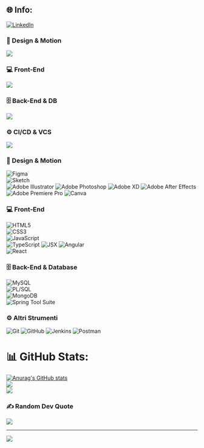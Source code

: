 
## 🌐 Info:
[![LinkedIn](https://img.shields.io/badge/LinkedIn-%230077B5.svg?logo=linkedin&logoColor=white)](https://linkedin.com/in/lorenzo-sijinardi) 

### 🎨 Design & Motion  
<img src="https://skillicons.dev/icons?i=figma,sketch,ai,ps,xd,ae,pr,canva" />

### 💻 Front-End  
<img src="https://skillicons.dev/icons?i=html,css,js,ts,jsx,react,angular,nodejs" />

### 🗄️ Back-End & DB  
<img src="https://skillicons.dev/icons?i=mysql,postgres,mongodb,oracle,spring" />

### ⚙️ CI/CD & VCS  
<img src="https://skillicons.dev/icons?i=git,github,jenkins,postman,docker,kubernetes" />


### 🎨 Design & Motion  
![Figma](https://img.shields.io/badge/Figma-%23F24E1E.svg?style=for-the-badge&logo=figma&logoColor=white)  
![Sketch](https://img.shields.io/badge/Sketch-%23FFB387.svg?style=for-the-badge&logo=sketch&logoColor=black)  
![Adobe Illustrator](https://img.shields.io/badge/Adobe%20Illustrator-%23FF9A00?style=for-the-badge&logo=adobeillustrator&logoColor=white)
![Adobe Photoshop](https://img.shields.io/badge/Adobe%20Photoshop-%2331A8FF?style=for-the-badge&logo=adobephotoshop&logoColor=white)
![Adobe XD](https://img.shields.io/badge/Adobe%20XD-%23FF61F6?style=for-the-badge&logo=adobexd&logoColor=white)
![Adobe After Effects](https://img.shields.io/badge/Adobe%20After%20Effects-%239999FF?style=for-the-badge&logo=aftereffects&logoColor=white)
![Adobe Premiere Pro](https://img.shields.io/badge/Adobe%20Premiere%20Pro-%239999FF?style=for-the-badge&logo=premierepro&logoColor=white)
![Canva](https://img.shields.io/badge/Canva-%2300C4CC?style=for-the-badge&logo=canva&logoColor=white)

### 💻 Front-End  
![HTML5](https://img.shields.io/badge/HTML5-%23E34F26.svg?style=for-the-badge&logo=html5&logoColor=white)  
![CSS3](https://img.shields.io/badge/CSS3-%231572B6.svg?style=for-the-badge&logo=css3&logoColor=white)  
![JavaScript](https://img.shields.io/badge/JavaScript-%23323330.svg?style=for-the-badge&logo=javascript&logoColor=%23F7DF1E)  
![TypeScript](https://img.shields.io/badge/TypeScript-%23007ACC.svg?style=for-the-badge&logo=typescript&logoColor=white)
![JSX](https://img.shields.io/badge/JSX-%23F7DF1E.svg?style=for-the-badge&logo=javascript&logoColor=black)
![Angular](https://img.shields.io/badge/Angular-%23DD0031.svg?style=for-the-badge&logo=angular&logoColor=white)  
![React](https://img.shields.io/badge/React-%2320232A.svg?style=for-the-badge&logo=react&logoColor=%2361DAFB)  

### 🗄️ Back-End & Database  
![MySQL](https://img.shields.io/badge/MySQL-%234479A1.svg?style=for-the-badge&logo=mysql&logoColor=white)  
![PL/SQL](https://img.shields.io/badge/PL%2FSQL-%23F80000.svg?style=for-the-badge&logo=oracle&logoColor=white)  
![MongoDB](https://img.shields.io/badge/MongoDB-%2347A248.svg?style=for-the-badge&logo=mongodb&logoColor=white)  
![Spring Tool Suite](https://img.shields.io/badge/Spring%20Tool%20Suite-%236DB33F.svg?style=for-the-badge&logo=spring&logoColor=white)  

### ⚙️ Altri Strumenti  
![Git](https://img.shields.io/badge/Git-%23F05032.svg?style=for-the-badge&logo=git&logoColor=white)
![GitHub](https://img.shields.io/badge/GitHub-%23181717.svg?style=for-the-badge&logo=github&logoColor=white)
![Jenkins](https://img.shields.io/badge/Jenkins-%23D24939.svg?style=for-the-badge&logo=jenkins&logoColor=white)
![Postman](https://img.shields.io/badge/Postman-%23FF6C37.svg?style=for-the-badge&logo=postman&logoColor=white)  

# 📊 GitHub Stats:
[![Anurag's GitHub stats](https://github-readme-stats.vercel.app/api?username=lollosxvm)](https://github.com/anuraghazra/github-readme-stats)</br>
![](https://github-readme-streak-stats.herokuapp.com/?user=lollosxvm&theme=dracula&hide_border=false)<br/>
![](https://github-readme-stats.vercel.app/api/top-langs/?username=lollosxvm&theme=dracula&hide_border=false&include_all_commits=true&count_private=false&layout=compact)

### ✍️ Random Dev Quote
![](https://quotes-github-readme.vercel.app/api?type=horizontal&theme=radical)

---
[![](https://visitcount.itsvg.in/api?id=lollosxvm&icon=0&color=1)](https://visitcount.itsvg.in)


